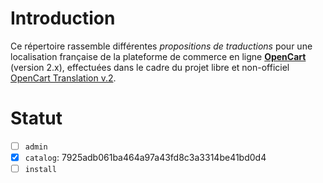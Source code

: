 # Introduction
Ce répertoire rassemble différentes _propositions de traductions_ pour une localisation française de la plateforme de commerce en ligne [**OpenCart**](http://www.opencart.com/) (version 2.x), effectuées dans le cadre du projet libre et non-officiel [OpenCart Translation v.2](https://crowdin.com/project/opencart-translation-v2).

# Statut
- [ ] `admin`
- [x] `catalog`: 7925adb061ba464a97a43fd8c3a3314be41bd0d4
- [ ] `install`
